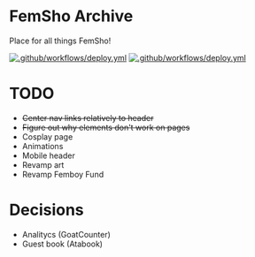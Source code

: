 # FemSho Archive
Place for all things FemSho!

[![.github/workflows/deploy.yml](https://github.com/femshoarchive/femshoarchive.github.io/actions/workflows/deploy.yml/badge.svg)](https://github.com/femshoarchive/femshoarchive.github.io/actions/workflows/deploy.yml)
[![.github/workflows/deploy.yml](https://github.com/femshoarchive/archiveuploader/actions/workflows/deploy.yml/badge.svg)](https://github.com/femshoarchive/archiveuploader/actions/workflows/deploy.yml)

# TODO
- ~~Center nav links relatively to header~~
- ~~Figure out why elements don't work on pages~~
- Cosplay page
- Animations
- Mobile header
- Revamp art
- Revamp Femboy Fund

# Decisions
- Analitycs (GoatCounter)
- Guest book (Atabook)
